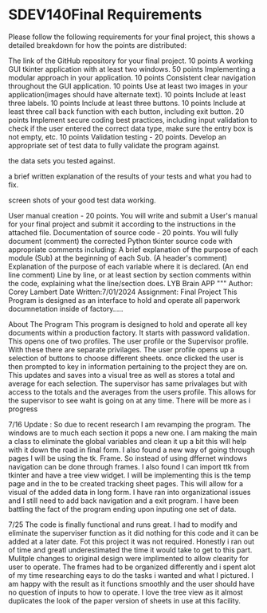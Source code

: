 # SDEV140Final Requirements
Please follow the following requirements for your final project, this shows a detailed breakdown for how the points are distributed:  

The link of the GitHub repository for your final project. 10 points
A working GUI tkinter application with at least two windows.   50 points
Implementing a modular approach in your application. 10 points
Consistent clear navigation throughout the GUI application.   10 points
Use at least two images in your application(images should have alternate text).  10 points
Include at least three labels. 10 points
Include at least three buttons. 10 points
Include at least three call back function with each button, including exit button. 20 points
Implement secure coding best practices, including input validation to check if the user entered the correct data type, make sure the entry box is not empty, etc.   10 points
Validation testing - 20 points.  Develop an appropriate set of test data to fully validate the program against.

the data sets you tested against.

a brief written explanation of the results of your tests and what you had to fix.

screen shots of your good test data working.

User manual creation - 20 points.  You will write and submit a User's manual for your final project and submit it according to the instructions in the attached file.
Documentation of source code - 20 points.  You will fully document (comment) the corrected Python tkinter source code with appropriate comments including:
A brief explanation of the purpose of each module (Sub) at the beginning of each Sub. (A header's comment)
Explanation of the purpose of each variable where it is declared. (An end line comment)
Line by line, or at least section by section comments within the code, explaining what the line/section does. 
LYB Brain APP
"""
Author: Corey Lambert
Date Written:7/01/2024
Assignment: Final Project
This Program is designed as an interface to hold and operate all paperwork documnetation inside of factory.....


About The Program
This program is designed to hold and operate all key documents within a production factory. 
It starts with password validation. This opens one of two profiles. The user profile or the Supervisor profile. With these there are separate privilages.
The user profile opens up a selection of buttons to choose different sheets. 
once clicked the user is then prompted to key in information pertaining to the project they are on. This updates and saves into a visual tree as well as stores a total and average for each selection. 
The supervisor has same privalages but with access to the totals and the averages from the users profile. This allows for the supervisor to see waht is going on at any time. There will be more as i progress

7/16 Update :
So due to recent research I am revamping the program. The windows are to much each section it pops a new one. 
I am making the main a class to eliminate the global variables and clean it up a bit this will help with it down the road in final form. 
I also found a new way of going through pages I will be using the tk. Frame.  So instead of using dffernet windows navigation can be done through frames.
I also found I can import ttk from tkinter and have a tree view widget. I will be implementing this is the temp page and in the to be created tracking sheet pages. This will allow for a visual of the added data in long form.
I have ran into organizational issues and I still need to add back navigation and a exit program. I have been battling the fact of the program ending upon inputing one set of data.

7/25
The code is finally functional and runs great. I had to modify and eliminate the superviser function as it did nothing for this code and it can be added at a later date. Fot this project it was
not required. Honestly i ran out of time and greatl underestimated the time it would take to get to this part. Mulitple changes to original design were implimented to allow clearity for user to operate. 
The frames had to be organized differently and i spent alot of my time researching eays to do the tasks i wanted and what I pictured. I am happy with the result as it functions smoothly and 
the user should have no question of inputs to how to operate. I love the tree view as it almost duplicates the look of the paper version of sheets in use at this facility.

